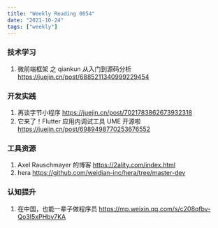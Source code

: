 ```yaml
---
title: "Weekly Reading 0054"
date: "2021-10-24"
tags: ["weekly"]
---
```


### 技术学习
1. 微前端框架 之 qiankun 从入门到源码分析 https://juejin.cn/post/6885211340999229454


### 开发实践
1. 再谈字节小程序 https://juejin.cn/post/7021783862673932318
2. 它来了！Flutter 应用内调试工具 UME 开源啦 https://juejin.cn/post/6989498770253676552


### 工具资源
1. Axel Rauschmayer 的博客 https://2ality.com/index.html
2. hera https://github.com/weidian-inc/hera/tree/master-dev


### 认知提升
1. 在中国，也能一辈子做程序员 https://mp.weixin.qq.com/s/c208qfbv-Qo3I5xPHby7KA